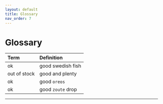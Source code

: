```yaml
---
layout: default
title: Glossary
nav_order: 7
---
```


# Glossary

| Term       | Definition      | 
|:---------------|:---------------------|
| ok             | good swedish fish    |
| out of stock   | good and plenty      |
| ok             | good `oreos`         |
| ok             | good `zoute` drop    |


---
